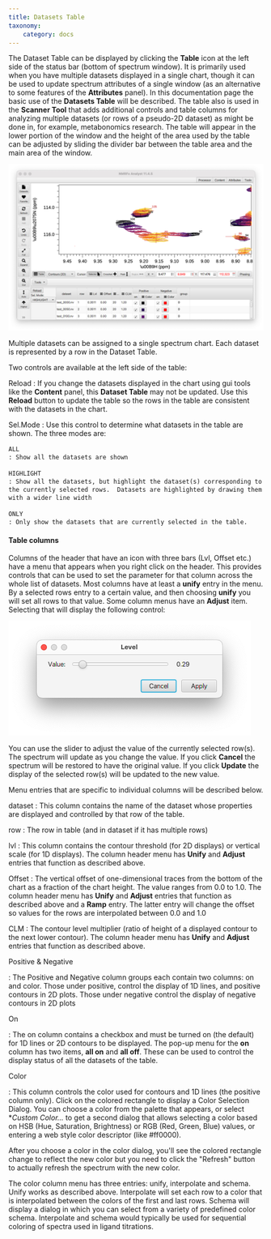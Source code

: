 ```yaml
---
title: Datasets Table 
taxonomy:
    category: docs
---
```


The Dataset Table can be displayed by clicking the **Table** icon at the left side of the status bar (bottom of spectrum window). It is primarily used when you have multiple datasets displayed in a single chart, though it can be used to update spectrum attributes of a single window (as an alternative to some features of the **Attributes** panel).  In this documentation page the basic use of the **Datasets Table** will be described.  The table also is used in the **Scanner Tool** that adds additional controls and table columns for analyzing multiple datasets (or rows of a pseudo-2D dataset) as might be done in, for example, metabonomics research.  The table will appear in the lower portion of the window and the height of the area used by the table can be adjusted by sliding the divider bar between the table area and the main area of the window.

![Dataset Table](images/table.png)

Multiple datasets can be assigned to a single spectrum chart.  Each dataset is represented by a row in the Dataset Table. 

Two controls are available at the left side of the table:

Reload
: If you change the datasets displayed in the chart using gui tools like the **Content** panel, this **Dataset Table** may not be updated.  Use this **Reload** button to update the table so the rows in the table are consistent with the datasets in the chart.

Sel.Mode
: Use this control to determine what datasets in the table are shown.  The three modes are:

    ALL
    : Show all the datasets are shown

    HIGHLIGHT
    : Show all the datasets, but highlight the dataset(s) corresponding to the currently selected rows.  Datasets are highlighted by drawing them with a wider line width

    ONLY
    : Only show the datasets that are currently selected in the table.


#### Table columns

Columns of the header that have an icon with three bars (Lvl, Offset etc.) have a menu that appears when you right click on the header.  This provides controls that can be used to set the parameter for that column across the whole list of datasets.  Most columns have at least a **unify** entry in the menu.  By a selected rows entry to a certain value, and then choosing **unify** you will set all rows to that value.  Some column menus have an **Adjust** item.  Selecting that will display the following control:


![Adjuster](images/adjust.png)

You can use the slider to adjust the value of the currently selected row(s).  The spectrum will update as you change the value.  If you click **Cancel** the spectrum will be restored to have the original value.  If you click **Update** the display of the selected row(s) will be updated to the new value.


Menu entries that are specific to individual columns will be described below.

dataset
: This column contains the name of the dataset whose properties are displayed and controlled by that row of the table.

row
: The row in table (and in dataset if it has multiple rows)

lvl
: This column contains the contour threshold (for 2D displays) or vertical scale (for 1D displays).  The column header menu has **Unify** and **Adjust** entries that function as described above.


Offset
: The vertical offset of one-dimensional traces from the bottom of the chart as a fraction of the chart height.  The value ranges from 0.0 to 1.0.
The column header menu has **Unify** and **Adjust** entries that function as described above and a **Ramp** entry.  The latter entry will change the offset so values for the rows are interpolated between 0.0 and 1.0

CLM
: The contour level multiplier (ratio of height of a displayed contour to the next lower contour).  The column header menu has **Unify** and **Adjust** entries that function as described above.

Positive & Negative

:    The Positive and Negative column groups each contain two columns: on and color.  Those under positive, control the display of 1D lines, and positive contours in 2D plots.  Those under negative control the display of negative contours in 2D plots

On

:    The on column contains a checkbox and must be turned on (the default) for 1D lines or 2D contours to be displayed.  The pop-up menu for the **on** column has two items, **all on** and **all off**.  These can be used to control the display status of all the datasets of the table.

Color

:    This column controls the color used for contours and 1D lines (the positive column only).  Click on the colored rectangle to display a Color Selection Dialog. You can choose a color from the palette that appears, or select **Custom Color...* to get a second dialog that allows selecting a color based on HSB (Hue, Saturation, Brightness)  or RGB (Red, Green, Blue) values, or entering a web style color descriptor (like #ff0000).

After you choose a color in the color dialog, you'll see the colored rectangle change to reflect the new color but you need to click the "Refresh" button to actually refresh the spectrum with the new color.  

The color column menu has three entries: unify, interpolate and schema.  Unify works as described above.  Interpolate will set each row to a color that is interpolated between the colors of the first and last rows.  Schema will display a dialog in which you can select from a variety of predefined color schema.  Interpolate and schema would typically be used for sequential coloring of spectra used in ligand titrations.
